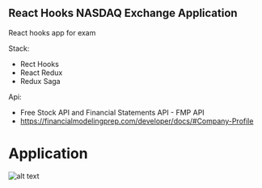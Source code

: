## React Hooks NASDAQ Exchange Application

React hooks app for exam

Stack:

- Rect Hooks
- React Redux
- Redux Saga

Api:

- Free Stock API and Financial Statements API - FMP API 
- https://financialmodelingprep.com/developer/docs/#Company-Profile

# Application 

![alt text](https://imagehost.imageupload.net/2020/02/23/screencapture-cranky-mccarthy-999e0d-netlify-2020-02-23-17_45_29.png)
